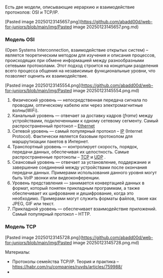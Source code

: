 Есть две модели, описывающие иерархию и взаимодействие протоколов: OSI и TCP/IP.

[Pasted image 20250123145657.png](https://github.com/abadd00d/web-for-juniors/blob/main/img/Pasted image 20250123145657.png.md)
### Модель OSI
(Open Systems Interconnection, взаимодействие открытых систем) – является теоретическим методом для изучения и описания процессов, происходящих при обмене информацией между разнообразными сетевыми протоколами. Этот подход строится на концепции разделения всего процесса общения на независимые функциональные уровни, что позволяет оценить их взаимодействие.

[Pasted image 20250123145554.png](https://github.com/abadd00d/web-for-juniors/blob/main/img/Pasted image 20250123145554.png.md)

1. Физический уровень — непосредственная передача сигнала по проводам, оптическому кабелю или через электромагнитные волны(WiFi).
2. Канальный уровень — отвечает за доставку кадров (_frame_) между устройствами, подключенными к одному сетевому сегменту. Самый распространенный протокол – [Ethernet](https://github.com/abadd00d/web-for-juniors/blob/main/Ethernet.md)
3. Сетевой уровень — самый популярный протокол – [IP](https://github.com/abadd00d/web-for-juniors/blob/main/IP.md) (Internet Protocol). Фактически является базовым протоколом для маршрутизации пакетов в Интернет.
4. Транспортный уровень — контролирует скорость, порядок, передачи данных, обеспечивая их целостность. Самые распространенные протоколы – [TCP](https://github.com/abadd00d/web-for-juniors/blob/main/TCP.md) и [UDP](https://github.com/abadd00d/web-for-juniors/blob/main/UDP.md) .   
5. Сеансовый уровень — отвечает за установление, поддержание и завершение соединений между устройствами после окончания передачи данных. Примерами использования данного уровня могут быть VoIP звонки или видеоконференции. 
6. Уровень представления — занимается конвертацией данных в формат, который понятен прикладным программам, а также обеспечивает их шифрование и дешифрование, когда это необходимо. Примерами могут служить форматы файлов, такие как JPEG, GIF или текст.    
7. Прикладной уровень — обеспечивает взаимодействие приложений. Самый популярный протокол – HTTP.

### Модель TCP

[Pasted image 20250123145728.png](https://github.com/abadd00d/web-for-juniors/blob/main/img/Pasted image 20250123145728.png.md)

Материалы:
- Протоколы семейства TCP/IP. Теория и практика – https://habr.com/ru/companies/ruvds/articles/759988/
- 